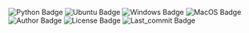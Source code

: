 ![Python Badge](https://img.shields.io/badge/Python-3.9%20%7C%203.10%20%7C%203.11-blue?logo=python&logoColor=rgb(149%2C157%2C165)&labelColor=rgb(50%2C60%2C65)) ![Ubuntu Badge](https://img.shields.io/badge/Ubuntu-latest-blue?logo=ubuntu&logoColor=rgb(149%2C157%2C165)&labelColor=rgb(50%2C60%2C65)) ![Windows Badge](https://img.shields.io/badge/Windows-latest-blue?logo=windows11&logoColor=rgb(149%2C157%2C165)&labelColor=rgb(50%2C60%2C65)) ![MacOS Badge](https://img.shields.io/badge/MacOS-latest-blue?logo=apple&logoColor=rgb(149%2C157%2C165)&labelColor=rgb(50%2C60%2C65)) ![Author Badge](https://img.shields.io/badge/Author-Benoit%20Dehapiot-green?color=rgb(149%2C157%2C165)&labelColor=rgb(50%2C60%2C65)) ![License Badge](https://img.shields.io/badge/License-GNU%20General%20Public%20License%20v3.0-green?&color=rgb(149%2C157%2C165)&labelColor=rgb(50%2C60%2C65)) ![Last_commit Badge](https://img.shields.io/badge/Last_commit-No%20commits%20yet-green?&color=rgb(149%2C157%2C165)&labelColor=rgb(50%2C60%2C65)) 